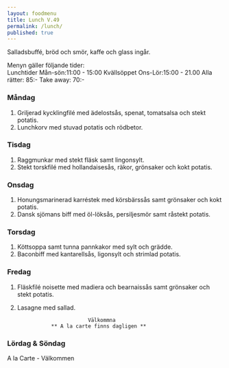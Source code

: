 ```yaml
---
layout: foodmenu
title: Lunch V.49
permalink: /lunch/
published: true
---
```

Salladsbuffé, bröd och smör, kaffe och glass ingår.

Menyn gäller följande tider:  
Lunchtider  Mån-sön:11:00 - 15:00
Kvällsöppet Ons-Lör:15:00 - 21.00
Alla rätter: 85:- Take away: 70:- 

### Måndag
1. Griljerad kycklingfilé med ädelostsås, spenat, tomatsalsa och stekt potatis.
2. Lunchkorv med stuvad potatis och rödbetor.

### Tisdag
1. Raggmunkar med stekt fläsk samt lingonsylt.
2. Stekt torskfilé med hollandaisesås, räkor, grönsaker och kokt potatis.

### Onsdag
1. Honungsmarinerad karréstek med körsbärssås samt grönsaker och kokt potatis.
2. Dansk sjömans biff med öl-löksås, persiljesmör samt råstekt potatis.

### Torsdag
1. Köttsoppa samt tunna pannkakor med sylt och grädde. 
2. Baconbiff med kantarellsås, ligonsylt och strimlad potatis.
 
### Fredag
1. Fläskfilé noisette med madiera och bearnaissås samt grönsaker och stekt potatis.
2. Lasagne med sallad.
                                                                        
                              Välkommna
                  ** A la carte finns dagligen **  
### Lördag & Söndag
A la Carte - Välkommen

